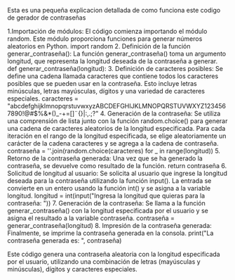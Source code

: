 Esta es una pequeña explicacion detallada de como funciona este codigo de gerador de contraseñas 

1.Importación de módulos: El código comienza importando el módulo random. Este módulo proporciona funciones para generar números aleatorios en Python.
  import random
2. Definición de la función generar_contraseña(): La función generar_contraseña() toma un argumento longitud, que representa la longitud deseada de la contraseña a generar.
  def generar_contraseña(longitud):
3. Definición de caracteres posibles: Se define una cadena llamada caracteres que contiene todos los caracteres posibles que se pueden usar en la contraseña. Esto incluye letras minúsculas, letras mayúsculas, dígitos y una variedad de caracteres especiales.
  caracteres = "abcdefghijklmnopqrstuvwxyzABCDEFGHIJKLMNOPQRSTUVWXYZ1234567890!@#$%&*()_-+=[]¨{}|:,.;?"
4. Generación de la contraseña: Se utiliza una comprensión de lista junto con la función random.choice() para generar una cadena de caracteres aleatorios de la longitud especificada. Para cada iteración en el rango de la longitud especificada, se elige aleatoriamente un carácter de la cadena caracteres y se agrega a la cadena de contraseña.
  contraseña = ''.join(random.choice(caracteres) for _ in range(longitud))
5. Retorno de la contraseña generada: Una vez que se ha generado la contraseña, se devuelve como resultado de la función.
  return contraseña
6. Solicitud de longitud al usuario: Se solicita al usuario que ingrese la longitud deseada para la contraseña utilizando la función input(). La entrada se convierte en un entero usando la función int() y se asigna a la variable longitud.
  longitud = int(input("Ingresa la longitud que quieras para la contraseña: "))
7. Generación de la contraseña: Se llama a la función generar_contraseña() con la longitud especificada por el usuario y se asigna el resultado a la variable contraseña.
  contraseña = generar_contraseña(longitud)
8. Impresión de la contraseña generada: Finalmente, se imprime la contraseña generada en la consola.
  print("La contraseña generada es: ", contraseña)

Este código genera una contraseña aleatoria con la longitud especificada por el usuario, utilizando una combinación de letras (mayúsculas y minúsculas), dígitos y caracteres especiales.
